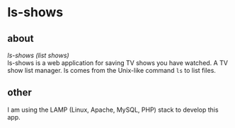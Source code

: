 # ls-shows
## about 
_ls-shows (list shows)_  
ls-shows is a web application for saving TV shows you have watched. A TV show list manager.  ls comes from the Unix-like command `ls` to list files.
## other
I am using the LAMP (Linux, Apache, MySQL, PHP) stack to develop this app.